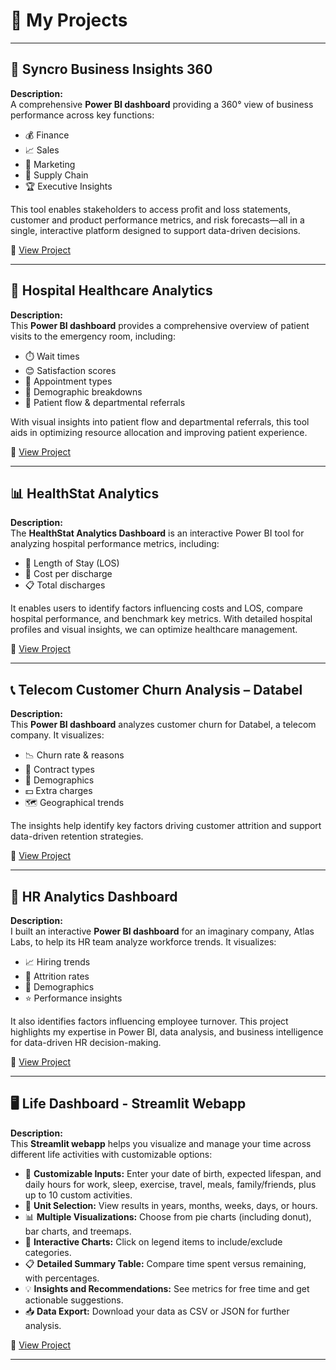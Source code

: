 # 🚀 My Projects

---

## 🏢 **Syncro Business Insights 360**

**Description:**  
A comprehensive **Power BI dashboard** providing a 360° view of business performance across key functions:

- 💰 Finance
- 📈 Sales
- 📣 Marketing
- 🚚 Supply Chain
- 🏆 Executive Insights

This tool enables stakeholders to access profit and loss statements, customer and product performance metrics, and risk forecasts—all in a single, interactive platform designed to support data-driven decisions.

🔗 [View Project](https://app.powerbi.com/view?r=eyJrIjoiYmMwNjkxYTgtNDM4MS00YWZjLWJkYzEtYjYyNzkxM2NmNGNmIiwidCI6ImRmODY3OWNkLWE4MGUtNDVkOC05OWFjLWM4M2VkN2ZmOTVhMCJ9)

---

## 🏥 **Hospital Healthcare Analytics**

**Description:**  
This **Power BI dashboard** provides a comprehensive overview of patient visits to the emergency room, including:

- ⏱️ Wait times
- 😊 Satisfaction scores
- 📅 Appointment types
- 👥 Demographic breakdowns
- 🔄 Patient flow & departmental referrals

With visual insights into patient flow and departmental referrals, this tool aids in optimizing resource allocation and improving patient experience.

🔗 [View Project](https://app.powerbi.com/view?r=eyJrIjoiNzNhNGNlYTItOTk1OS00ZWQwLWE5MTQtODIzNjQ3MDRmYjM2IiwidCI6ImRmODY3OWNkLWE4MGUtNDVkOC05OWFjLWM4M2VkN2ZmOTVhMCJ9)

---

## 📊 **HealthStat Analytics**

**Description:**  
The **HealthStat Analytics Dashboard** is an interactive Power BI tool for analyzing hospital performance metrics, including:

- 🏥 Length of Stay (LOS)
- 💸 Cost per discharge
- 📋 Total discharges

It enables users to identify factors influencing costs and LOS, compare hospital performance, and benchmark key metrics. With detailed hospital profiles and visual insights, we can optimize healthcare management.

🔗 [View Project](https://app.powerbi.com/view?r=eyJrIjoiODM2MjBiMTMtNTdmNC00ODk1LWI0ZGQtZDAyZGZkYzgzNTlhIiwidCI6ImRmODY3OWNkLWE4MGUtNDVkOC05OWFjLWM4M2VkN2ZmOTVhMCJ9)

---

## 📞 **Telecom Customer Churn Analysis – Databel**

**Description:**  
This **Power BI dashboard** analyzes customer churn for Databel, a telecom company. It visualizes:

- 📉 Churn rate & reasons
- 📃 Contract types
- 👤 Demographics
- 💵 Extra charges
- 🗺️ Geographical trends

The insights help identify key factors driving customer attrition and support data-driven retention strategies.

🔗 [View Project](https://app.powerbi.com/view?r=eyJrIjoiNzlkOGFkMTMtZTNkMy00OTUyLTk0ZjgtNzY1ZGViNzc0OGQ0IiwidCI6ImRmODY3OWNkLWE4MGUtNDVkOC05OWFjLWM4M2VkN2ZmOTVhMCJ9)

---

## 👔 **HR Analytics Dashboard**

**Description:**  
I built an interactive **Power BI dashboard** for an imaginary company, Atlas Labs, to help its HR team analyze workforce trends. It visualizes:

- 📈 Hiring trends
- 🔄 Attrition rates
- 👥 Demographics
- ⭐ Performance insights

It also identifies factors influencing employee turnover. This project highlights my expertise in Power BI, data analysis, and business intelligence for data-driven HR decision-making.

🔗 [View Project](https://app.powerbi.com/view?r=eyJrIjoiMGViMmQxZmUtYzNhZS00MTlkLTk4MDMtODQyNDBhZGU4ZmM2IiwidCI6ImRmODY3OWNkLWE4MGUtNDVkOC05OWFjLWM4M2VkN2ZmOTVhMCJ9)

---

## 🖥️ **Life Dashboard - Streamlit Webapp**

**Description:**  
This **Streamlit webapp** helps you visualize and manage your time across different life activities with customizable options:

- 🔧 **Customizable Inputs:** Enter your date of birth, expected lifespan, and daily hours for work, sleep, exercise, travel, meals, family/friends, plus up to 10 custom activities.
- 🔢 **Unit Selection:** View results in years, months, weeks, days, or hours.
- 📊 **Multiple Visualizations:** Choose from pie charts (including donut), bar charts, and treemaps.
- 🎯 **Interactive Charts:** Click on legend items to include/exclude categories.
- 📋 **Detailed Summary Table:** Compare time spent versus remaining, with percentages.
- 💡 **Insights and Recommendations:** See metrics for free time and get actionable suggestions.
- 📥 **Data Export:** Download your data as CSV or JSON for further analysis.

🔗 [View Project](https://lifedashboardapppy-jf2tc6rey4gm2ie5uq7dfl.streamlit.app/)

---

